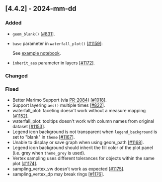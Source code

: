 ## [4.4.2] - 2024-mm-dd

### Added
                 
- `geom_blank()` [[#831](https://github.com/JetBrains/lets-plot/issues/831)].
- `base` parameter in `waterfall_plot()` [[#1159](https://github.com/JetBrains/lets-plot/issues/1159)]:

  See [example notebook](https://nbviewer.org/github/JetBrains/lets-plot/blob/master/docs/f-24g/waterfall_plot_base.ipynb).

- `inherit_aes` parameter in layers [[#1172](https://github.com/JetBrains/lets-plot/issues/1172)].
       

### Changed
 
### Fixed
- Better Marimo Support (via [PR-2084](https://github.com/marimo-team/marimo/pull/2084)) [[#1018](https://github.com/JetBrains/lets-plot/issues/1018)].
- Support layering `aes()` multiple times [[#822](https://github.com/JetBrains/lets-plot/issues/822)].
- waterfall_plot: faceting doesn't work without a measure mapping [[#1152](https://github.com/JetBrains/lets-plot/issues/1152)].
- waterfall_plot: tooltips doesn't work with column names from original dataset [[#1153](https://github.com/JetBrains/lets-plot/issues/1153)].
- Legend icon background is not transparent when `legend_background` is set to "blank" in `theme` [[#1167](https://github.com/JetBrains/lets-plot/issues/1167)].
- Unable to display or save graph when using geom_path [[#1168](https://github.com/JetBrains/lets-plot/issues/1168)].
- Legend icon background should inherit the fill color of the plot panel (i.e. grey when `theme_grey` is used).
- Vertex sampling uses different tolerances for objects within the same plot [[#1174](https://github.com/JetBrains/lets-plot/issues/1174)].
- sampling_vertex_vw doesn't work as expected [[#1175](https://github.com/JetBrains/lets-plot/issues/1175)].
- sampling_vertex_dp may break rings [[#1176](https://github.com/JetBrains/lets-plot/issues/1176)].